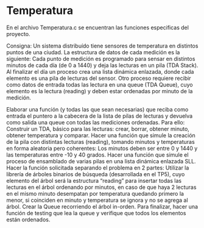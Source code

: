 # Temperatura

En el archivo Temperatura.c se encuentran las funciones especificas del proyecto.

Consigna:
 Un sistema distribuído tiene sensores de temperatura en distintos puntos de una ciudad. 
 La estructura de datos de cada medición es la siguiente: 
Cada punto de medición es programado para sensar en distintos minutos de cada día (de 0 a 1440) y deja las lecturas en un pila (TDA Stack). 
Al finalizar el día un proceso crea una lista dinámica enlazada, donde cada elemento es una pila de lecturas del sensor. 
Otro proceso requiere recibir como datos de entrada todas las lectura en una queue (TDA Queue), cuyo elemento es la lectura (reading) 
y deben estar ordenadas por minuto de la medición. 

Elaborar una función  (y todas las que sean necesarias) que reciba como entrada el puntero a la cabecera de la lista de pilas de lecturas
y devuelva como salida una queue con todas las mediciones ordenadas. 
Para ello: 
Construir un TDA, básico para las lecturas: crear, borrar, obtener minuto, obtener temperatura y comparar. 
Hacer una función que simule la creación de la pila con distintas lecturas (reading), tomando minutos y temperaturas en forma aleatoria pero coherentes: 
Los minutos deben ser entre 0 y 1440 y 
las temperaturas entre -10 y 40 grados.
Hacer una función que simule el proceso de ensamblado de varias pilas en una lista dinámica enlazada SLL.
Hacer la función solicitada separando el problema en 2 partes:
Utilizar la librería de árboles binarios de búsqueda (desarrollada en el TP5), cuyo elemento del árbol será la estructura “reading” para insertar todas las lecturas en el árbol ordenando por minutos, en caso de que haya 2 lecturas en el mismo minuto desempatan por temperatura quedando primero la menor, si coinciden en minuto y temperatura se ignora y no se agrega al árbol. 
Crear la Queue recorriendo el árbol in-orden.
Para finalizar, hacer una función de testing que lea la queue y verifique que todos los elementos están ordenados. 


